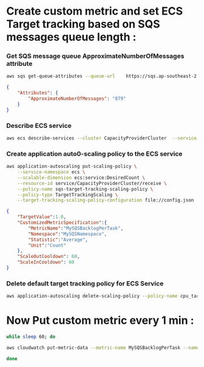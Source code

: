 # Create custom metric and set ECS Target tracking based on SQS messages queue length : 

### Get SQS message queue ApproximateNumberOfMessages attribute 
```bash
aws sqs get-queue-attributes --queue-url 	https://sqs.ap-southeast-2.amazonaws.com/064250592128/SQS4ECS --attribute-names ApproximateNumberOfMessages
```

```json
{
    "Attributes": {
        "ApproximateNumberOfMessages": "879"
    }
}
```

###  Describe ECS service
```bash
aws ecs describe-services --cluster CapacityProviderCluster  --service receive
```

### Create application auto0-scaling policy to the ECS service 
```bash
aws application-autoscaling put-scaling-policy \
    --service-namespace ecs \
    --scalable-dimension ecs:service:DesiredCount \
    --resource-id service/CapacityProviderCluster/receive \
    --policy-name sqs-target-tracking-scaling-policy \
    --policy-type TargetTrackingScaling \
    --target-tracking-scaling-policy-configuration file://config.json
```

```json
{
    "TargetValue":1.0,
    "CustomizedMetricSpecification":{
        "MetricName":"MySQSBacklogPerTask",
        "Namespace":"MySQSNamespace",
        "Statistic":"Average",
        "Unit":"Count"
    },
    "ScaleOutCooldown": 60,
    "ScaleInCooldown": 60
}
```

### Delete default target tracking policy for ECS Service 
```bash
aws application-autoscaling delete-scaling-policy --policy-name cpu_target --scalable-dimension ecs:service:DesiredCount --resource-id service/CapacityProviderCluster/receive --service-namespace ecs
```

# Now Put custom metric every 1 min : 
```bash
while sleep 60; do 

aws cloudwatch put-metric-data --metric-name MySQSBacklogPerTask --namespace MySQSNamespace --unit None --value $(aws sqs get-queue-attributes --queue-url https://sqs.ap-southeast-2.amazonaws.com/064250592128/SQS4ECS --attribute-names ApproximateNumberOfMessages --query 'Attributes.ApproximateNumberOfMessages' --output text);

done
```
